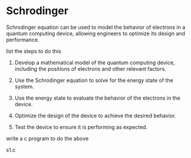 # Schrodinger

Schrodinger equation can be used to model the behavior of electrons in a quantum computing device, allowing engineers to optimize its design and performance.

list the steps to do this

1. Develop a mathematical model of the quantum computing device, including the positions of electrons and other relevant factors.

2. Use the Schrodinger equation to solve for the energy state of the system.

3. Use the energy state to evaluate the behavior of the electrons in the device.

4. Optimize the design of the device to achieve the desired behavior.

5. Test the device to ensure it is performing as expected.


write a c program to do the above

s1.c
